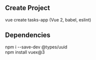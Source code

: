 ## Create Project
vue create tasks-app (Vue 2, babel, eslint)  

## Dependencies
npm i --save-dev @types/uuid  
npm install vuex@3  

